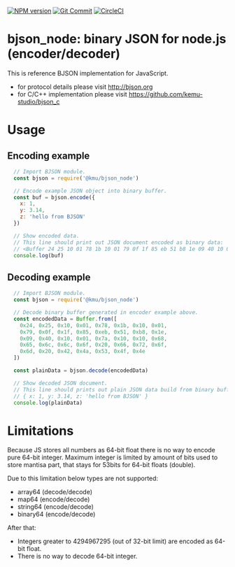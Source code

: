 [![NPM version](http://img.shields.io/npm/v/@kmu/bjson_node?style=flat)](https://npmjs.org/package/@kmu/bjson_node)
[![Git Commit](https://img.shields.io/github/last-commit/kemu-studio/bjson_node?style=flat)](https://github.com/kemu-studio/bjson_node/commits/master)
[![CircleCI](https://circleci.com/gh/kemu-studio/bjson_node.svg?style=svg)](https://app.circleci.com/pipelines/github/kemu-studio/bjson_node)
<!-- [![Git Releases](https://img.shields.io/github/release/kemu-studio/bjson_node?style=flat)](https://github.com/kemu-studio/bjson_node/releases) -->

# bjson_node: binary JSON for node.js (encoder/decoder)
This is reference BJSON implementation for JavaScript.
- for protocol details please visit http://bjson.org
- for C/C++ implementation please visit https://github.com/kemu-studio/bjson_c

# Usage
## Encoding example
```javascript
  // Import BJSON module.
  const bjson = require('@kmu/bjson_node')

  // Encode example JSON object into binary buffer.
  const buf = bjson.encode({
    x: 1,
    y: 3.14,
    z: 'hello from BJSON'
  })

  // Show encoded data.
  // This line should print out JSON document encoded as binary data:
  // <Buffer 24 25 10 01 78 1b 10 01 79 0f 1f 85 eb 51 b8 1e 09 40 10 01 7a 10 10 68 65 6c 6c 6f 20 66 72 6f 6d 20 42 4a 53 4f 4e>
  console.log(buf)
```

## Decoding example
```javascript
  // Import BJSON module.
  const bjson = require('@kmu/bjson_node')

  // Decode binary buffer generated in encoder example above.
  const encodedData = Buffer.from([
    0x24, 0x25, 0x10, 0x01, 0x78, 0x1b, 0x10, 0x01,
    0x79, 0x0f, 0x1f, 0x85, 0xeb, 0x51, 0xb8, 0x1e,
    0x09, 0x40, 0x10, 0x01, 0x7a, 0x10, 0x10, 0x68,
    0x65, 0x6c, 0x6c, 0x6f, 0x20, 0x66, 0x72, 0x6f,
    0x6d, 0x20, 0x42, 0x4a, 0x53, 0x4f, 0x4e
  ])

  const plainData = bjson.decode(encodedData)

  // Show decoded JSON document.
  // This line should prints out plain JSON data build from binary buffer:
  // { x: 1, y: 3.14, z: 'hello from BJSON' }
  console.log(plainData)
```

# Limitations
Because JS stores all numbers as 64-bit float there is no way to encode
pure 64-bit integer. Maximum integer is limited by amount of bits used to
store mantisa part, that stays for 53bits for 64-bit floats (double).

Due to this limitation below types are not supported:

- array64 (decode/decode)
- map64 (encode/decode)
- string64 (encode/decode)
- binary64 (encode/decode)

After that:
- Integers greater to 4294967295 (out of 32-bit limit) are encoded as 64-bit float.
- There is no way to decode 64-bit integer.
